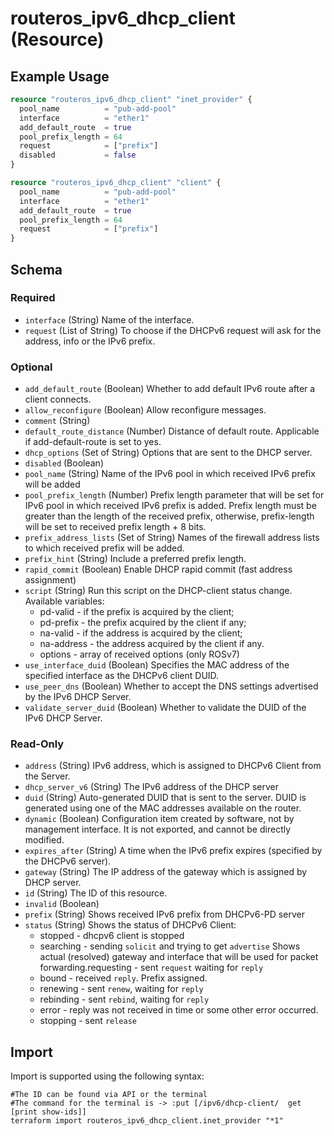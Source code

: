 # routeros_ipv6_dhcp_client (Resource)


## Example Usage
```terraform
resource "routeros_ipv6_dhcp_client" "inet_provider" {
  pool_name          = "pub-add-pool"
  interface          = "ether1"
  add_default_route  = true
  pool_prefix_length = 64
  request            = ["prefix"]
  disabled           = false
}

resource "routeros_ipv6_dhcp_client" "client" {
  pool_name          = "pub-add-pool"
  interface          = "ether1"
  add_default_route  = true
  pool_prefix_length = 64
  request            = ["prefix"]
}
```

<!-- schema generated by tfplugindocs -->
## Schema

### Required

- `interface` (String) Name of the interface.
- `request` (List of String) To choose if the DHCPv6 request will ask for the address, info or the IPv6 prefix.

### Optional

- `add_default_route` (Boolean) Whether to add default IPv6 route after a client connects.
- `allow_reconfigure` (Boolean) Allow reconfigure messages.
- `comment` (String)
- `default_route_distance` (Number) Distance of default route. Applicable if add-default-route is set to yes.
- `dhcp_options` (Set of String) Options that are sent to the DHCP server.
- `disabled` (Boolean)
- `pool_name` (String) Name of the IPv6 pool in which received IPv6 prefix will be added
- `pool_prefix_length` (Number) Prefix length parameter that will be set for IPv6 pool in which received IPv6 prefix is added. Prefix length must be greater than the length of the received prefix, otherwise, prefix-length will be set to received prefix length + 8 bits.
- `prefix_address_lists` (Set of String) Names of the firewall address lists to which received prefix will be added.
- `prefix_hint` (String) Include a preferred prefix length.
- `rapid_commit` (Boolean) Enable DHCP rapid commit (fast address assignment)
- `script` (String) Run this script on the DHCP-client status change. Available variables:
  * pd-valid - if the prefix is acquired by the client;
  * pd-prefix - the prefix acquired by the client if any;
  * na-valid - if the address is acquired by the client;
  * na-address - the address acquired by the client if any.
  * options - array of received options (only ROSv7)
- `use_interface_duid` (Boolean) Specifies the MAC address of the specified interface as the DHCPv6 client DUID.
- `use_peer_dns` (Boolean) Whether to accept the DNS settings advertised by the IPv6 DHCP Server.
- `validate_server_duid` (Boolean) Whether to validate the DUID of the IPv6 DHCP Server.

### Read-Only

- `address` (String) IPv6 address, which is assigned to DHCPv6 Client from the Server.
- `dhcp_server_v6` (String) The IPv6 address of the DHCP server
- `duid` (String) Auto-generated DUID that is sent to the server. DUID is generated using one of the MAC addresses available on the router.
- `dynamic` (Boolean) Configuration item created by software, not by management interface. It is not exported, and cannot be directly modified.
- `expires_after` (String) A time when the IPv6 prefix expires (specified by the DHCPv6 server).
- `gateway` (String) The IP address of the gateway which is assigned by DHCP server.
- `id` (String) The ID of this resource.
- `invalid` (Boolean)
- `prefix` (String) Shows received IPv6 prefix from DHCPv6-PD server
- `status` (String) Shows the status of DHCPv6 Client:
  * stopped - dhcpv6 client is stopped
  * searching - sending `solicit` and trying to get `advertise`  Shows actual (resolved) gateway and interface that will be used for packet forwarding.requesting - sent `request` waiting for `reply`
  * bound - received `reply`. Prefix assigned.
  * renewing - sent `renew`, waiting for `reply`
  * rebinding - sent `rebind`, waiting for `reply`
  * error - reply was not received in time or some other error occurred.
  * stopping - sent `release`

## Import
Import is supported using the following syntax:
```shell
#The ID can be found via API or the terminal
#The command for the terminal is -> :put [/ipv6/dhcp-client/  get [print show-ids]]
terraform import routeros_ipv6_dhcp_client.inet_provider "*1"
```
